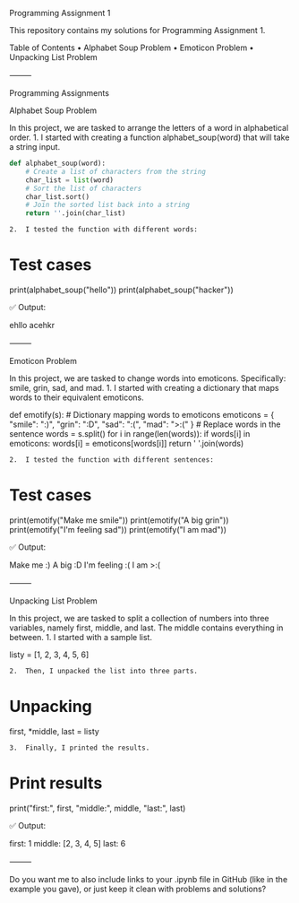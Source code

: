 Programming Assignment 1

This repository contains my solutions for Programming Assignment 1.

Table of Contents
	•	Alphabet Soup Problem
	•	Emoticon Problem
	•	Unpacking List Problem

⸻

Programming Assignments

Alphabet Soup Problem

In this project, we are tasked to arrange the letters of a word in alphabetical order.
	1.	I started with creating a function alphabet_soup(word) that will take a string input.
```python
def alphabet_soup(word):
    # Create a list of characters from the string
    char_list = list(word)
    # Sort the list of characters
    char_list.sort()
    # Join the sorted list back into a string
    return ''.join(char_list)
```

	2.	I tested the function with different words:

# Test cases
print(alphabet_soup("hello"))
print(alphabet_soup("hacker"))

✅ Output:

ehllo
acehkr


⸻

Emoticon Problem

In this project, we are tasked to change words into emoticons. Specifically: smile, grin, sad, and mad.
	1.	I started with creating a dictionary that maps words to their equivalent emoticons.

def emotify(s):
    # Dictionary mapping words to emoticons
    emoticons = {
        "smile": ":)",
        "grin": ":D",
        "sad": ":(",
        "mad": ">:("
    }
    # Replace words in the sentence
    words = s.split()
    for i in range(len(words)):
        if words[i] in emoticons:
            words[i] = emoticons[words[i]]
    return ' '.join(words)

	2.	I tested the function with different sentences:

# Test cases
print(emotify("Make me smile"))
print(emotify("A big grin"))
print(emotify("I'm feeling sad"))
print(emotify("I am mad"))

✅ Output:

Make me :)
A big :D
I'm feeling :(
I am >:(


⸻

Unpacking List Problem

In this project, we are tasked to split a collection of numbers into three variables, namely first, middle, and last. The middle contains everything in between.
	1.	I started with a sample list.

listy = [1, 2, 3, 4, 5, 6]

	2.	Then, I unpacked the list into three parts.

# Unpacking
first, *middle, last = listy

	3.	Finally, I printed the results.

# Print results
print("first:", first, "middle:", middle, "last:", last)

✅ Output:

first: 1 middle: [2, 3, 4, 5] last: 6


⸻

Do you want me to also include links to your .ipynb file in GitHub (like in the example you gave), or just keep it clean with problems and solutions?
